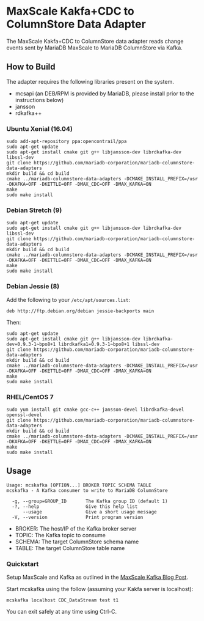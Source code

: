 # MaxScale Kakfa+CDC to ColumnStore Data Adapter

The MaxScale Kakfa+CDC to ColumnStore data adapter reads change events sent by MariaDB MaxScale to MariaDB ColumnStore via Kafka.

## How to Build

The adapter requires the following libraries present on the system.

* mcsapi (an DEB/RPM is provided by MariaDB, please install prior to the instructions below)
* jansson
* rdkafka++

### Ubuntu Xenial (16.04)

```
sudo add-apt-repository ppa:opencontrail/ppa
sudo apt-get update
sudo apt-get install cmake git g++ libjansson-dev librdkafka-dev libssl-dev
git clone https://github.com/mariadb-corporation/mariadb-columnstore-data-adapters
mkdir build && cd build
cmake ../mariadb-columnstore-data-adapters -DCMAKE_INSTALL_PREFIX=/usr -DKAFKA=OFF -DKETTLE=OFF -DMAX_CDC=OFF -DMAX_KAFKA=ON
make
sudo make install
```

### Debian Stretch (9)

```
sudo apt-get update
sudo apt-get install cmake git g++ libjansson-dev librdkafka-dev libssl-dev
git clone https://github.com/mariadb-corporation/mariadb-columnstore-data-adapters
mkdir build && cd build
cmake ../mariadb-columnstore-data-adapters -DCMAKE_INSTALL_PREFIX=/usr -DKAFKA=OFF -DKETTLE=OFF -DMAX_CDC=OFF -DMAX_KAFKA=ON
make
sudo make install
```

### Debian Jessie (8)

Add the following to your `/etc/apt/sources.list`:

```
deb http://ftp.debian.org/debian jessie-backports main
```

Then:

```
sudo apt-get update
sudo apt-get install cmake git g++ libjansson-dev librdkafka-dev=0.9.3-1~bpo8+1 librdkafka1=0.9.3-1~bpo8+1 libssl-dev
git clone https://github.com/mariadb-corporation/mariadb-columnstore-data-adapters
mkdir build && cd build
cmake ../mariadb-columnstore-data-adapters -DCMAKE_INSTALL_PREFIX=/usr -DKAFKA=OFF -DKETTLE=OFF -DMAX_CDC=OFF -DMAX_KAFKA=ON
make
sudo make install
```

### RHEL/CentOS 7

```
sudo yum install git cmake gcc-c++ jansson-devel librdkafka-devel openssl-devel
git clone https://github.com/mariadb-corporation/mariadb-columnstore-data-adapters
mkdir build && cd build
cmake ../mariadb-columnstore-data-adapters -DCMAKE_INSTALL_PREFIX=/usr -DKAFKA=OFF -DKETTLE=OFF -DMAX_CDC=OFF -DMAX_KAFKA=ON
make
sudo make install
```

## Usage

```
Usage: mcskafka [OPTION...] BROKER TOPIC SCHEMA TABLE
mcskafka - A Kafka consumer to write to MariaDB ColumnStore

  -g, --group=GROUP_ID       The Kafka group ID (default 1)
  -?, --help                 Give this help list
      --usage                Give a short usage message
  -V, --version              Print program version
```

* BROKER: The host/IP of the Kafka broker server
* TOPIC: The Kafka topic to consume
* SCHEMA: The target ColumnStore schema name
* TABLE: The target ColumnStore table name

### Quickstart

Setup MaxScale and Kafka as outlined in the [MaxScale Kafka Blog Post](https://mariadb.com/resources/blog/real-time-data-streaming-kafka-maxscale-cdc).

Start mcskafka using the follow (assuming your Kakfa server is localhost):

```
mcskafka localhost CDC_DataStream test t1
```

You can exit safely at any time using Ctrl-C.
